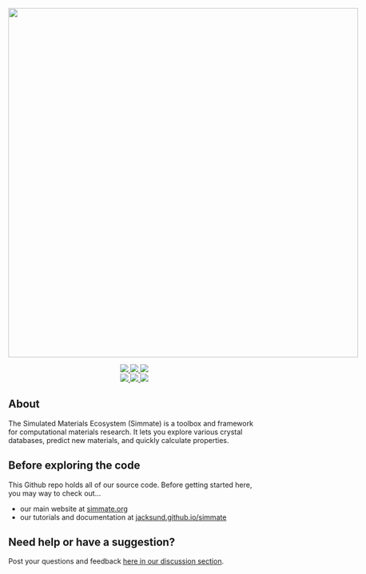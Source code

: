 <!-- This displays the Simmate Logo -->
<p align="center" href=https://simmate.org>
   <img src="https://github.com/jacksund/simmate/blob/main/src/simmate/website/static_files/images/simmate-logo-dark.svg?raw=true" width="700" style="max-width: 700px;">
</p>

<!-- This displays the dynamic badges -->
<p align="center">
<!-- Conda-forge OS support -->
<a href="https://anaconda.org/conda-forge/simmate">
    <img src="https://img.shields.io/badge/-Windows | Mac | Linux-00666b">
</a>
<!-- Pricing statement for begineers that are new to github -->
<a href="https://anaconda.org/conda-forge/simmate">
    <img src="https://img.shields.io/badge/-Free & Open Source-00666b">
</a>
<!-- link to JOSS paper -->
<a href="https://doi.org/10.21105/joss.04364">
    <img src="https://img.shields.io/badge/-DOI:10.21105/joss.04364-00666b">
</a>

</br>
<!-- Link to API documentation -->
<a href="https://jacksund.github.io/simmate/home/">
    <img src="https://img.shields.io/badge/-Tutorials & Docs-/?logo=microsoft-academic&color=00666b&logoColor=white">
</a>
<!-- Link to Website -->
<a href="https://simmate.org/">
    <img src="https://img.shields.io/badge/-Website-/?logo=iCloud&color=00666b&logoColor=white">
</a>
<!-- link to change-log -->
<a href="https://jacksund.github.io/simmate/change_log/">
    <img src="https://img.shields.io/badge/-Changes & Updates-/?logo=git-extensions&color=00666b&logoColor=white">
</a>
</p>

## About

The Simulated Materials Ecosystem (Simmate) is a toolbox and framework for computational materials research. It lets you explore various crystal databases, predict new materials, and quickly calculate properties.


## Before exploring the code

This Github repo holds all of our source code. Before getting started here, you may way to check out... 

- our main website at [simmate.org](https://simmate.org/)
- our tutorials and documentation at [jacksund.github.io/simmate](https://jacksund.github.io/simmate/home/)

## Need help or have a suggestion?

Post your questions and feedback [here in our discussion section](https://github.com/jacksund/simmate/discussions/categories/q-a). 

